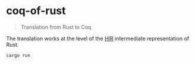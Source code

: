 # coq-of-rust

> Translation from Rust to Coq

The translation works at the level of the [HIR](https://rustc-dev-guide.rust-lang.org/hir.html) intermediate representation of Rust.

```sh
cargo run
```
